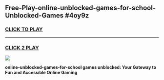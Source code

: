 
## Free-Play-online-unblocked-games-for-school-Unblocked-Games #4oy9z
<h3>
<a href="https://news.freeplayer.one?title=online-unblocked-games-for-school&ref=8M">CLICK TO PLAY</a></h3>
<hr>

<h3>
<a href="https://news.freeplayer.one?title=online-unblocked-games-for-school&ref=8M">CLICK 2 PLAY</a>
  
</h3>

<a href="https://news.freeplayer.one?title=online-unblocked-games-for-school&ref=8M"><img src="https://clearcache.store/games.png"></a>


**online-unblocked-games-for-school games unblocked: Your Gateway to Fun and Accessible Online Gaming**

